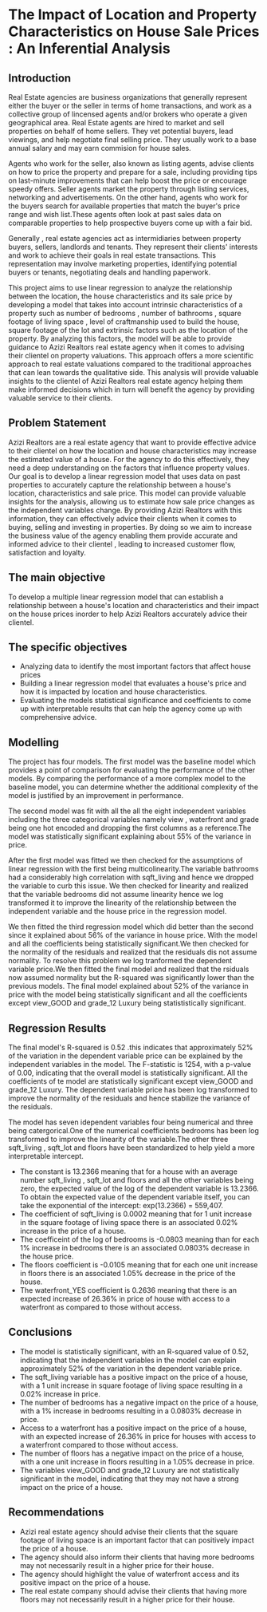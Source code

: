 # The Impact of Location and Property Characteristics on House Sale Prices : An Inferential Analysis

## Introduction

Real Estate agencies are business organizations that generally represent either the buyer or the seller in terms of home transactions, and work as a collective group of lincensed agents and/or brokers who operate a given geographical area. Real Estate agents are hired to market and sell properties on behalf of home sellers. They vet potential buyers, lead viewings, and help negotiate final selling price. They usually work to a base annual salary and may earn commision for house sales.

Agents who work for the seller, also known as listing agents, advise clients on how to price the property and prepare for a sale, including providing tips on last-minute improvements that can help boost the price or encourage speedy offers. Seller agents market the property through listing services, networking and advertisements. On the other hand, agents who work for the buyers search for available properties that match the buyer's price range and wish list.These agents often look at past sales data on comparable properties to help prospective buyers come up with a fair bid. 

Generally , real estate agencies act as intermidiaries between property buyers, sellers, landlords and tenants. They represent their clients' interests and work to achieve their goals in real estate transactions. This representation may involve marketing properties, identifying potential buyers or tenants, negotiating deals and handling paperwork.

This project aims to use linear regression to analyze the relationship between the location, the house characteristics and its sale price by developing a model that takes into account intrinsic characteristics of a property such as number of bedrooms , number of bathrooms , square footage of living space , level of craftmanship used to build the house, square footage of the lot and extrinsic factors such as the location of the property. By analyzing this factors, the model will be able to provide guidance to Azizi Realtors real estate agency when it comes to advising their clientel on property valuations. This approach offers a more scientific approach to real estate valuations compared to the traditional approaches that can lean towards the qualitative side. This analysis will provide valuable insights to the clientel of Azizi Realtors real estate agency helping them make informed decisions which in turn will benefit the agency by providing valuable service to their clients.


## Problem Statement
Azizi Realtors are a real estate agency that want to provide effective advice to their clientel on how the location and house characteristics may increase the estimated value of a house. For the agency to do this effectively, they need a deep understanding on the factors that influence property values. Our goal is to develop a linear regression model that uses data on past properties to accurately capture the relationship between a house's location, characteristics and sale price. This model can provide valuable insights for the analysis, allowing us to estimate how sale price changes as the independent variables change. By providing Azizi Realtors with this information, they can effectively advice their clients when it comes to buying, selling and investing in properties. By doing so we aim to increase the business value of the agency enabling them provide accurate and informed advice to their clientel , leading to increased customer flow, satisfaction and loyalty.


## The main objective
To develop a multiple linear regression model that can establish a relationship between a house's location and characteristics and their impact on the house prices inorder to help Azizi Realtors accurately advice their clientel.


## The specific objectives
- Analyzing data to identify the most important factors that affect house prices
- Building a linear regression model that evaluates a house's price and how it is impacted by location and house characteristics.
- Evaluating the models statistical significance  and coefficients to come up with interpretable results that can help the agency come up with comprehensive advice.


## Modelling
The project has four models. The first model was the baseline model which provides a point of comparison for evaluating the performance of the other models. By comparing the performance of a more complex model to the baseline model, you can determine whether the additional complexity of the model is justified by an improvement in performance.

The second model was fit with all the all the eight independent variables including the three categorical variables namely view , waterfront and grade being one hot encoded and dropping the first columns as a reference.The model was statistically significant explaining about 55% of the variance in price.

After the first model was fitted we then checked for the assumptions of linear regression with the first being multicolinearity.The variable bathrooms had a considerably high correlation with sqft_living and hence we dropped the variable to curb this issue. We then checked for linearity and realized that the variable bedrooms did not assume linearity hence we log transformed it to improve the linearity of the relationship between the independent variable and the house price in the regression model.

We then fitted the third regression model which did better than the second since it explained about 56% of the variance in house price. With the model and all the coefficients being statistically significant.We then checked for the normality of the residuals and realized that the residuals dis not assume normality. To resolve this problem we log tranformed the dependent variable price.We then fitted the final model and realized that the rsiduals now assumed normality but the R-squared was significantly lower than the previous models. The final model explained about 52% of the variance in price with the model being statistically significant and all the coefficients except view_GOOD and grade_12 Luxury being statististically significant.


## Regression Results
The final model's R-squared is 0.52 .this indicates that approximately 52% of the variation in the dependent variable price can be explained by the independent variables in the model. The F-statistic is 1254, with a p-value of 0.00, indicating that the overall model is statistically significant. All the coefficients of te model are statistically significant except view_GOOD and grade_12 Luxury. The dependent variable price has been log transformed to improve the normality of the residuals and hence stabilize the variance of the residuals.

The model has seven idependent variables four being numerical and three being catergorical.One of the numerical coefficients bedrooms has been log transformed to improve the linearity of the variable.The other three sqft_living , sqft_lot and floors have been standardized to help yield a more interpretable intercept.

- The constant is 13.2366 meaning that for a house with an average number sqft_living , sqft_lot and floors and all the other variables being zero, the expected value of the log of the dependent variable is 13.2366. To obtain the expected value of the dependent variable itself, you can take the exponential of the intercept: exp(13.2366) = 559,407.
- The coefficient of sqft_living is 0.0002 meaning that for 1 unit increase in the square footage of living space there is an associated 0.02%  increase in the price of a house.
- The coefficeint of the log of bedrooms is -0.0803 meaning than for each 1% increase in bedrooms there is an associated 0.0803% decrease in the house price.
- The floors coefficient is -0.0105 meaning that for each one unit increase in floors there is an associated 1.05% decrease in the price of the house.
- The waterfront_YES coefficient is 0.2636 meaning that  there is an expected increase of 26.36% in price of house with access to a waterfront as compared to those without access.


## Conclusions
- The model is statistically significant, with an R-squared value of 0.52, indicating that the independent variables in the model can explain approximately 52% of the variation in the dependent variable price.
- The sqft_living variable has a positive impact on the price of a house, with a 1 unit increase in square footage of living space resulting in a 0.02% increase in price.
- The number of bedrooms has a negative impact on the price of a house, with a 1% increase in bedrooms resulting in a 0.0803% decrease in price.
- Access to a waterfront has a positive impact on the price of a house, with an expected increase of 26.36% in price for houses with access to a waterfront compared to those without access.
- The number of floors has a negative impact on the price of a house, with a one unit increase in floors resulting in a 1.05% decrease in price.
- The variables view_GOOD and grade_12 Luxury are not statistically significant in the model, indicating that they may not have a strong impact on the price of a house.


## Recommendations
- Azizi real estate agency should advise their clients that the square footage of living space is an important factor that can positively impact the price of a house.
- The agency should also inform their clients that having more bedrooms may not necessarily result in a higher price for their house.
- The agency should highlight the value of waterfront access and its positive impact on the price of a house.
- The real estate company should advise their clients that having more floors may not necessarily result in a higher price for their house.

